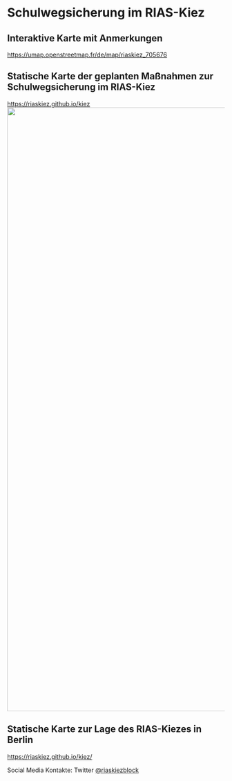 # Schulwegsicherung im RIAS-Kiez

## Interaktive Karte mit Anmerkungen

https://umap.openstreetmap.fr/de/map/riaskiez_705676


## Statische Karte der geplanten Maßnahmen zur Schulwegsicherung im RIAS-Kiez

https://riaskiez.github.io/kiez
<img src="https://raw.githubusercontent.com/riaskiez/kiez/main//RIAS-Übersicht - Version 2.0.1 mit Legende.png" width=1400>

## Statische Karte zur Lage des RIAS-Kiezes in Berlin
https://riaskiez.github.io/kiez/


Social Media Kontakte: Twitter [@riaskiezblock](https://twitter.com/riaskiezblock)
